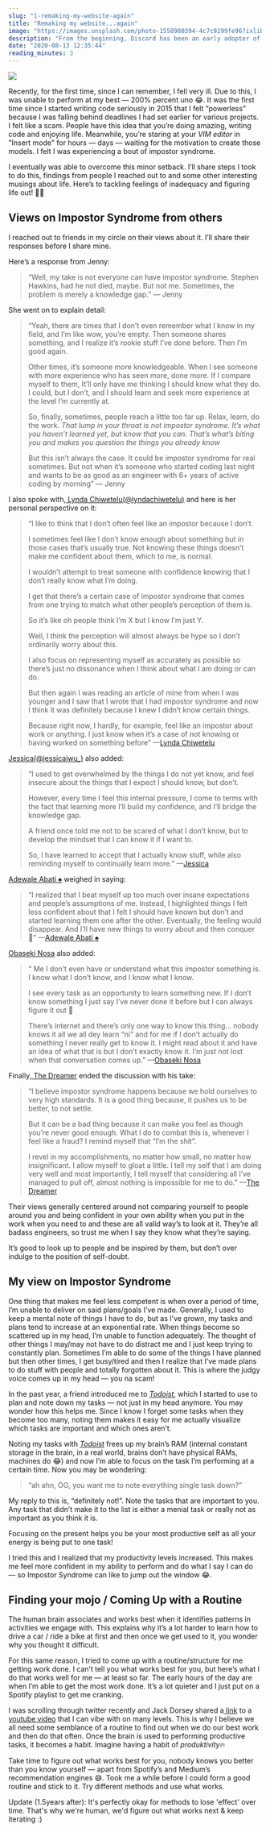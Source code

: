 ```yaml
---
slug: "1-remaking-my-website-again"
title: "Remaking my website...again"
image: "https://images.unsplash.com/photo-1558980394-4c7c9299fe96?ixlib=rb-1.2.1&ixid=eyJhcHBfaWQiOjEyMDd9&auto=format&fit=crop&w=2250&q=80"
description: "From the beginning, Discord has been an early adopter of Elixir. Let's discuss more about how to use it'"
date: "2020-08-13 12:35:44"
reading_minutes: 3
---
```


![](https://miro.medium.com/max/8303/1*yQL4TC5P2XgQc2_DW4St7A.jpeg)

Recently, for the first time, since I can remember, I fell very ill. Due to this, I was unable to perform at my best — 200% percent uno 😂. It was the first time since I started writing code seriously in 2015 that I felt “powerless” because I was falling behind deadlines I had set earlier for various projects. I felt like a scam. People have this idea that you’re doing amazing, writing code and enjoying life. Meanwhile, you’re staring at your _VIM editor_ in "Insert mode" for hours — days — waiting for the motivation to create those models. I felt I was experiencing a bout of impostor syndrome.

I eventually was able to overcome this minor setback. I’ll share steps I took to do this, findings from people I reached out to and some other interesting musings about life. Here’s to tackling feelings of inadequacy and figuring life out! 💪🏾

## Views on Impostor Syndrome from others

I reached out to friends in my circle on their views about it. I’ll share their responses before I share mine.

Here’s a response from Jenny:

> “Well, my take is not everyone can have impostor syndrome. Stephen Hawkins, had he not died, maybe. But not me. Sometimes, the problem is merely a knowledge gap.” — Jenny

She went on to explain detail:

> “Yeah, there are times that I don’t even remember what I know in my field, and I’m like wow, you’re empty. Then someone shares something, and I realize it’s rookie stuff I’ve done before. Then I’m good again.
>
> Other times, it’s someone more knowledgeable. When I see someone with more experience who has seen more, done more. If I compare myself to them, It’ll only have me thinking I should know what they do. I could, but I don’t, and I should learn and seek more experience at the level I’m currently at.
>
> So, finally, sometimes, people reach a little too far up. Relax, learn, do the work. _That lump in your throat is not impostor syndrome. It’s what you haven’t learned yet, but know that you can. That’s what’s biting you and makes you question the things you already know_
>
> But this isn’t always the case. It could be impostor syndrome for real sometimes. But not when it’s someone who started coding last night and wants to be as good as an engineer with 6+ years of active coding by morning” — Jenny

I also spoke with,[ Lynda Chiwetelu(@lyndachiwetelu)](https://twitter.com/lyndachiwetelu) and here is her personal perspective on it:

> “I like to think that I don’t often feel like an impostor because I don’t.
>
> I sometimes feel like I don’t know enough about something but in those cases that’s usually true. Not knowing these things doesn’t make me confident about them, which to me, is normal.
>
> I wouldn’t attempt to treat someone with confidence knowing that I don’t really know what I’m doing.
>
> I get that there’s a certain case of impostor syndrome that comes from one trying to match what other people’s perception of them is.
>
> So it’s like oh people think I’m X but I know I’m just Y.
>
> Well, I think the perception will almost always be hype so I don’t ordinarily worry about this.
>
> I also focus on representing myself as accurately as possible so there’s just no dissonance when I think about what I am doing or can do.
>
> But then again I was reading an article of mine from when I was younger and I saw that I wrote that I had impostor syndrome and now I think it was definitely because I knew I didn’t know certain things.
>
> Because right now, I hardly, for example, feel like an impostor about work or anything. I just know when it’s a case of not knowing or having worked on something before” —[Lynda Chiwetelu](https://twitter.com/lyndachiwetelu)

[Jessica(@jessicaiwu\_)](https://mobile.twitter.com/jessicaiwu_) also added:

> “I used to get overwhelmed by the things I do not yet know, and feel insecure about the things that I expect I should know, but don’t.
>
> However, every time I feel this internal pressure, I come to terms with the fact that learning more I‘ll build my confidence, and I‘ll bridge the knowledge gap.
>
> A friend once told me not to be scared of what I don’t know, but to develop the mindset that I can know it if I want to.
>
> So, I have learned to accept that I actually know stuff, while also reminding myself to continually learn more.” —[Jessica](https://mobile.twitter.com/jessicaiwu_)

[Adewale Abati ♠](https://medium.com/u/5c5f962e9d39?source=post_page-----3825ada1eec9----------------------) weighed in saying:

> “I realized that I beat myself up too much over insane expectations and people’s assumptions of me. Instead, I highlighted things I felt less confident about that I felt I should have known but don’t and started learning them one after the other. Eventually, the feeling would disappear. And I’ll have new things to worry about and then conquer 🙂” —[Adewale Abati ♠](https://medium.com/u/5c5f962e9d39?source=post_page-----3825ada1eec9----------------------)

[Obaseki Nosa](https://medium.com/u/e2915ebe0e95?source=post_page-----3825ada1eec9----------------------) also added:

> “ Me I don’t even have or understand what this impostor something is. I know what I don’t know, and I know what I know.
>
> I see every task as an opportunity to learn something new. If I don’t know something I just say I’ve never done it before but I can always figure it out 🌝
>
> There’s internet and there’s only one way to know this thing… nobody knows it all we all dey learn “ni” and for me if I don’t actually do something I never really get to know it. I might read about it and have an idea of what that is but I don’t exactly know it. I’m just not lost when that conversation comes up.” —[Obaseki Nosa](https://medium.com/u/e2915ebe0e95?source=post_page-----3825ada1eec9----------------------)

Finally,[ The Dreamer](https://medium.com/u/b9a05528458d?source=post_page-----3825ada1eec9----------------------) ended the discussion with his take:

> “I believe impostor syndrome happens because we hold ourselves to very high standards. It is a good thing because, it pushes us to be better, to not settle.
>
> But it can be a bad thing because it can make you feel as though you’re never good enough. What I do to combat this is, whenever I feel like a fraud? I remind myself that “I’m the shit”.
>
> I revel in my accomplishments, no matter how small, no matter how insignificant. I allow myself to gloat a little. I tell my self that I am doing very well and most importantly, I tell myself that considering all I’ve managed to pull off, almost nothing is impossible for me to do.” —[The Dreamer](https://medium.com/u/b9a05528458d?source=post_page-----3825ada1eec9----------------------)

Their views generally centered around not comparing yourself to people around you and being confident in your own ability when you put in the work when you need to and these are all valid way’s to look at it. They’re all badass engineers, so trust me when I say they know what they’re saying.

It’s good to look up to people and be inspired by them, but don’t over indulge to the position of self-doubt.

## My view on Impostor Syndrome

One thing that makes me feel less competent is when over a period of time, I’m unable to deliver on said plans/goals I’ve made. Generally, I used to keep a mental note of things I have to do, but as I’ve grown, my tasks and plans tend to increase at an exponential rate. When things become so scattered up in my head, I’m unable to function adequately. The thought of other things I may/may not have to do distract me and I just keep trying to constantly plan. Sometimes I’m able to do some of the things I have planned but then other times, I get busy/tired and then I realize that I’ve made plans to do stuff with people and totally forgotten about it. This is where the judgy voice comes up in my head — you na scam!

In the past year, a friend introduced me to _[Todoist](https://todoist.com/)_, which I started to use to plan and note down my tasks — not just in my head anymore. You may wonder how this helps me. Since I know I forget some tasks when they become too many, noting them makes it easy for me actually visualize which tasks are important and which ones aren’t.

Noting my tasks with _[Todoist](https://todoist.com/)_ frees up my brain’s RAM (internal constant storage in the brain, in a real world, brains don’t have physical RAMs, machines do 😂) and now I’m able to focus on the task I’m performing at a certain time. Now you may be wondering:

> “ah ahn, OG, you want me to note everything single task down?”

My reply to this is, “definitely not!”. Note the tasks that are important to you. Any task that didn’t make it to the list is either a menial task or really not as important as you think it is.

Focusing on the present helps you be your most productive self as all your energy is being put to one task!

I tried this and I realized that my productivity levels increased. This makes me feel more confident in my ability to perform and do what I say I can do — so Impostor Syndrome can like to jump out the window 😂.

## Finding your mojo / Coming Up with a Routine

The human brain associates and works best when it identifies patterns in activities we engage with. This explains why it’s a lot harder to learn how to drive a car / ride a bike at first and then once we get used to it, you wonder why you thought it difficult.

For this same reason, I tried to come up with a routine/structure for me getting work done. I can’t tell you what works best for you, but here’s what I do that works well for me — at least so far. The early hours of the day are when I’m able to get the most work done. It’s a lot quieter and I just put on a Spotify playlist to get me cranking.

I was scrolling through twitter recently and Jack Dorsey shared a[ link](https://www.youtube.com/watch?v=C-Cvl3_CH2A) to a[ youtube video](https://www.youtube.com/watch?v=C-Cvl3_CH2A) that I can vibe with on many levels. This is why I believe we all need some semblance of a routine to find out when we do our best work and then do that often. Once the brain is used to performing productive tasks, it becomes a habit. Imagine having a habit of *produktivity*🔥

Take time to figure out what works best for you, nobody knows you better than you know yourself — apart from Spotify’s and Medium’s recommendation engines 😅. Took me a while before I could form a good routine and stick to it. Try different methods and use what works.

Update (1.5years after): It's perfectly okay for methods to lose 'effect' over time. That's why we're human, we'd figure out what works next & keep iterating :)
